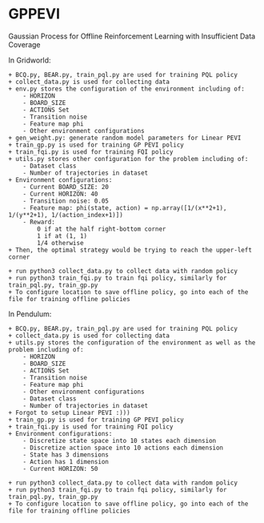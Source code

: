 # GPPEVI

Gaussian Process for Offline Reinforcement Learning with Insufficient Data Coverage

In Gridworld:

    + BCQ.py, BEAR.py, train_pql.py are used for training PQL policy 
    + collect_data.py is used for collecting data 
    + env.py stores the configuration of the environment including of: 
        - HORIZON
        - BOARD_SIZE
        - ACTIONS Set
        - Transition noise 
        - Feature map phi 
        - Other environment configurations
    + gen_weight.py: generate random model parameters for Linear PEVI 
    + train_gp.py is used for training GP PEVI policy 
    + train_fqi.py is used for training FQI policy 
    + utils.py stores other configuration for the problem including of: 
        - Dataset class
        - Number of trajectories in dataset 
    + Environment configurations:
        - Current BOARD_SIZE: 20
        - Current HORIZON: 40 
        - Transition noise: 0.05 
        - Feature map: phi(state, action) = np.array([1/(x**2+1), 1/(y**2+1), 1/(action_index+1)])
        - Reward: 
            0 if at the half right-bottom corner 
            1 if at (1, 1)
            1/4 otherwise 
    + Then, the optimal strategy would be trying to reach the upper-left corner 

    + run python3 collect_data.py to collect data with random policy  
    + run python3 train_fqi.py to train fqi policy, similarly for train_pql.py, train_gp.py 
    + To configure location to save offline policy, go into each of the file for training offline policies


In Pendulum:

    + BCQ.py, BEAR.py, train_pql.py are used for training PQL policy 
    + collect_data.py is used for collecting data 
    + utils.py stores the configuration of the environment as well as the problem including of: 
        - HORIZON
        - BOARD_SIZE
        - ACTIONS Set
        - Transition noise 
        - Feature map phi 
        - Other environment configurations
        - Dataset class
        - Number of trajectories in dataset 
    + Forgot to setup Linear PEVI :))) 
    + train_gp.py is used for training GP PEVI policy 
    + train_fqi.py is used for training FQI policy 
    + Environment configurations:
        - Discretize state space into 10 states each dimension
        - Discretize action space into 10 actions each dimension 
        - State has 3 dimensions 
        - Action has 1 dimension 
        - Current HORIZON: 50 

    + run python3 collect_data.py to collect data with random policy  
    + run python3 train_fqi.py to train fqi policy, similarly for train_pql.py, train_gp.py 
    + To configure location to save offline policy, go into each of the file for training offline policies
